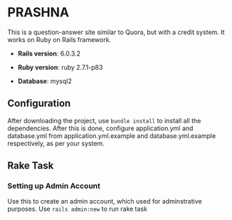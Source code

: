# PRASHNA

This is a question-answer site similar to Quora, but with a credit system.
It works on Ruby on Rails framework.

* **Rails version**: 6.0.3.2

* **Ruby version**: ruby 2.7.1-p83

* **Database**: mysql2

## Configuration

After downloading the project, use `bundle install` to install all the dependencies.
After this is done, configure application.yml and database.yml from application.yml.example and database.yml.example respectively, as per your system.

## Rake Task

### Setting up Admin Account

Use this to create an admin account, which used for adminstrative purposes. Use `rails admin:new` to run rake task

